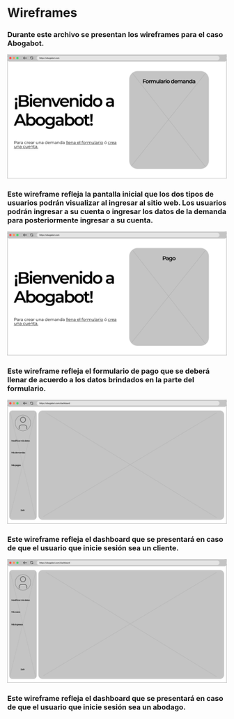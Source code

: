 # Wireframes

### Durante este archivo se presentan los wireframes para el caso Abogabot.

![images](../img/Wireframe/Ventana%20de%20bienvenida%20-%20Formulario%20demanda.jpg)

### Este wireframe refleja la pantalla inicial que los dos tipos de usuarios podrán visualizar al ingresar al sitio web. Los usuarios podrán ingresar a su cuenta o ingresar los datos de la demanda para posteriormente ingresar a su cuenta.

![images](../img/Wireframe/Ventana%20de%20bienvenida%20-%20Pago.jpg)

### Este wireframe refleja el formulario de pago que se deberá llenar de acuerdo a los datos brindados en la parte del formulario.

![images](../img/Wireframe/Dashboard%20-%20Cliente.jpg)

### Este wireframe refleja el dashboard que se presentará en caso de que el usuario que inicie sesión sea un cliente.

![images](../img/Wireframe/Dashboard%20-%20Abogado.jpg)

### Este wireframe refleja el dashboard que se presentará en caso de que el usuario que inicie sesión sea un abodago.